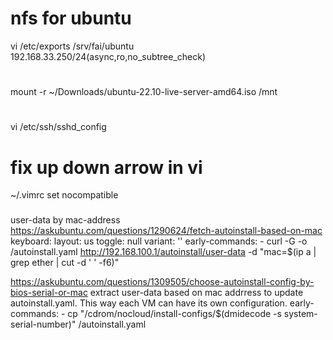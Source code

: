 # nfs for ubuntu
vi  /etc/exports
/srv/fai/ubuntu 192.168.33.250/24(async,ro,no_subtree_check)


#

mount -r ~/Downloads/ubuntu-22.10-live-server-amd64.iso /mnt

#
vi /etc/ssh/sshd_config


# fix up down arrow in vi
~/.vimrc
set nocompatible


###
user-data by mac-address
https://askubuntu.com/questions/1290624/fetch-autoinstall-based-on-mac
  keyboard:
    layout: us
    toggle: null
    variant: ''
  early-commands:
    - curl -G -o /autoinstall.yaml http://192.168.100.1/autoinstall/user-data -d "mac=$(ip a | grep ether | cut -d ' ' -f6)"


https://askubuntu.com/questions/1309505/choose-autoinstall-config-by-bios-serial-or-mac
extract user-data based on mac addrress to update autoinstall.yaml.
This way each VM can have its own configuration.
early-commands:
    - cp "/cdrom/nocloud/install-configs/$(dmidecode -s system-serial-number)" /autoinstall.yaml

    
